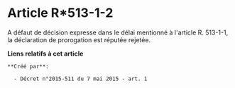 # Article R*513-1-2

A défaut de décision expresse dans le délai mentionné à l'article R. 513-1-1, la déclaration de prorogation est réputée
rejetée.

**Liens relatifs à cet article**

	**Créé par**:

	  - Décret n°2015-511 du 7 mai 2015 - art. 1
